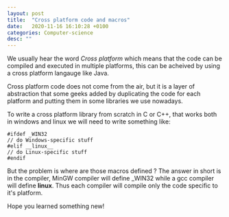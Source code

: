 ```yaml
---
layout: post
title:  "Cross platform code and macros"
date:   2020-11-16 16:10:28 +0100
categories: Computer-science
desc: ""
---
```


We usually hear the word *Cross platform* which means that the code can be compiled and executed in multiple platforms, this can be acheived by using a cross platform langauge like Java.

Cross platform code does not come from the air, but it is a layer of abstraction that some geeks added by duplicating the code for each platform and putting them in some libraries we use nowadays.

To write a cross platform library from scratch in C or C++, that works both in windows and linux we will need to write something like:

```
#ifdef _WIN32
// do Windows-specific stuff
#elif __linux__
// do Linux-specific stuff
#endif
```
But the problem is where are those macros defined ?
The answer in short is in the compiler, MinGW compiler will define _WIN32 while a gcc compiler will define __linux__. Thus each compiler will compile only the code specific to it's platform.

Hope you learned something new!